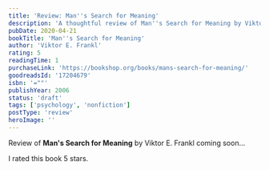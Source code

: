 ```yaml
---
title: 'Review: Man''s Search for Meaning'
description: 'A thoughtful review of Man''s Search for Meaning by Viktor E. Frankl'
pubDate: 2020-04-21
bookTitle: 'Man''s Search for Meaning'
author: 'Viktor E. Frankl'
rating: 5
readingTime: 1
purchaseLink: 'https://bookshop.org/books/mans-search-for-meaning/'
goodreadsId: '17204679'
isbn: '=""'
publishYear: 2006
status: 'draft'
tags: ['psychology', 'nonfiction']
postType: 'review'
heroImage: ''
---
```


Review of **Man's Search for Meaning** by Viktor E. Frankl coming soon...

I rated this book 5 stars.